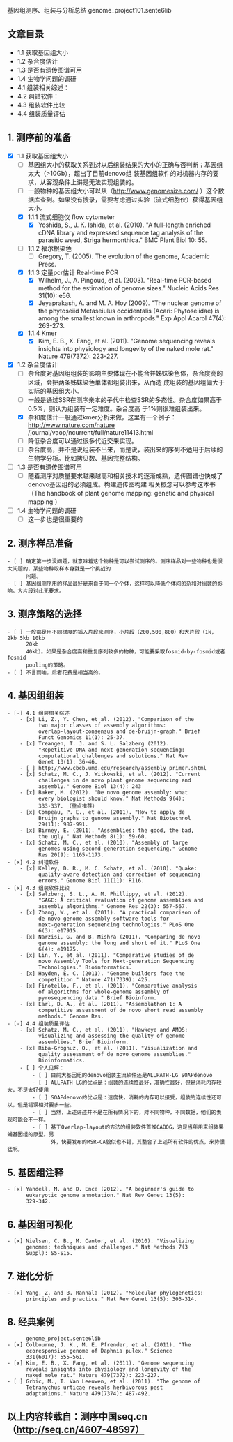 基因组测序、组装与分析总结
          genome_project101.sente6lib
## 文章目录
- 1.1 获取基因组大小
- 1.2 杂合度估计
- 1.3 是否有遗传图谱可用
- 1.4 生物学问题的调研
- 4.1 组装相关综述：
- 4.2 纠错软件：
- 4.3 组装软件比较
- 4.4 组装质量评估

## 1. 测序前的准备
- [x] 1.1 获取基因组大小
    - [ ] 基因组大小的获取关系到对以后组装结果的大小的正确与否判断；基因组太大（>10Gb），超出了目前denovo组
          装基因组软件的对机器内存的要求，从客观条件上讲是无法实现组装的。
    - [ ] 一般物种的基因组大小可以从（http://www.genomesize.com/
          ）这个数据库查到。如果没有搜录，需要考虑通过实验（流式细胞仪）获得基因组大小。
    - [x] 1.1.1 流式细胞仪
              flow cytometer
        - [x] Yoshida, S., J. K. Ishida, et al. (2010). "A
              full-length enriched cDNA library and expressed
              sequence tag analysis of the parasitic weed,
              Striga hermonthica." BMC Plant Biol 10: 55.
    - [ ] 1.1.2 福尔根染色
        - [ ] Gregory, T. (2005). The evolution of the genome,
              Academic Press.
    - [x] 1.1.3 定量pcr估计
              Real-time PCR
        - [x] Wilhelm, J., A. Pingoud, et al. (2003).
              "Real-time PCR-based method for the estimation of
              genome sizes." Nucleic Acids Res 31(10): e56.
        - [x] Jeyaprakash, A. and M. A. Hoy (2009). "The
              nuclear genome of the phytoseiid Metaseiulus
              occidentalis (Acari: Phytoseiidae) is among the
              smallest known in arthropods." Exp Appl Acarol
              47(4): 263-273.
    - [x] 1.1.4 Kmer
        - [x] Kim, E. B., X. Fang, et al. (2011). "Genome
              sequencing reveals insights into physiology and
              longevity of the naked mole rat." Nature
              479(7372): 223-227.
- [x] 1.2 杂合度估计
    - [ ] 杂合度对基因组组装的影响主要体现在不能合并姊妹染色体，杂合度高的区域，会把两条姊妹染色单体都组装出来，从而造
          成组装的基因组偏大于实际的基因组大小。
    - [ ] 一般是通过SSR在测序亲本的子代中检查SSR的多态性。杂合度如果高于0.5%，则认为组装有一定难度。杂合度高
          于1%则很难组装出来。
    - [x] 杂和度估计一般通过kmer分析来做，这里有一个例子：http://www.nature.com/nature
          /journal/vaop/ncurrent/full/nature11413.html
    - [ ] 降低杂合度可以通过很多代近交来实现。
    - [ ] 杂合度高，并不是说组装不出来，而是说，装出来的序列不适用于后续的生物学分析。比如拷贝数、基因完整结构。
- [ ] 1.3 是否有遗传图谱可用
    - [ ] 随着测序对质量要求越来越高和相关技术的逐渐成熟，遗传图谱也快成了denovo基因组的必须组成。构建遗传图构建
          相关概念可以参考这本书（The handbook of plant genome mapping:
          genetic and physical mapping ）
- [ ] 1.4 生物学问题的调研
    - [ ] 这一步也是很重要的

## 2. 测序样品准备
    - [ ] 确定第一步没问题，就意味着这个物种是可以尝试测序的。测序样品对一些物种也是很大问题的，某些物种取样本身就是一个挑战的
          问题。
    - [ ] 基因组测序用的样品最好是来自于同一个个体，这样可以降低个体间的杂和对组装的影响。大片段对此无要求。

## 3. 测序策略的选择
    - [ ] 一般都是用不同梯度的插入片段来测序，小片段（200,500,800）和大片段（1k, 2kb 5kb 10kb
          20kb
          40kb）。如果是杂合度高和重复序列较多的物种，可能要采取fosmid-by-fosmid或者fosmid
          pooling的策略。
    - [ ] 不言而喻，后者花费是相当高的。

## 4. 基因组组装
    - [-] 4.1 组装相关综述
        - [x] Li, Z., Y. Chen, et al. (2012). "Comparison of the
              two major classes of assembly algorithms:
              overlap-layout-consensus and de-bruijn-graph." Brief
              Funct Genomics 11(1): 25-37.
        - [x] Treangen, T. J. and S. L. Salzberg (2012).
              "Repetitive DNA and next-generation sequencing:
              computational challenges and solutions." Nat Rev
              Genet 13(1): 36-46.
        - [ ] http://www.cbcb.umd.edu/research/assembly_primer.shtml
        - [x] Schatz, M. C., J. Witkowski, et al. (2012). "Current
              challenges in de novo plant genome sequencing and
              assembly." Genome Biol 13(4): 243
        - [x] Baker, M. (2012). "De novo genome assembly: what
              every biologist should know." Nat Methods 9(4):
              333-337. （重点推荐）
        - [x] Compeau, P. E., et al. (2011). "How to apply de
              Bruijn graphs to genome assembly." Nat Biotechnol
              29(11): 987-991.
        - [x] Birney, E. (2011). "Assemblies: the good, the bad,
              the ugly." Nat Methods 8(1): 59-60.
        - [x] Schatz, M. C., et al. (2010). "Assembly of large
              genomes using second-generation sequencing." Genome
              Res 20(9): 1165-1173.
    - [x] 4.2 纠错软件
        - [x] Kelley, D. R., M. C. Schatz, et al. (2010). "Quake:
              quality-aware detection and correction of sequencing
              errors." Genome Biol 11(11): R116.
    - [x] 4.3 组装软件比较
        - [x] Salzberg, S. L., A. M. Phillippy, et al. (2012).
              "GAGE: A critical evaluation of genome assemblies and
              assembly algorithms." Genome Res 22(3): 557-567.
        - [x] Zhang, W., et al. (2011). "A practical comparison of
              de novo genome assembly software tools for
              next-generation sequencing technologies." PLoS One
              6(3): e17915.
        - [x] Narzisi, G. and B. Mishra (2011). "Comparing de novo
              genome assembly: the long and short of it." PLoS One
              6(4): e19175.
        - [x] Lin, Y., et al. (2011). "Comparative Studies of de
              novo Assembly Tools for Next-generation Sequencing
              Technologies." Bioinformatics.
        - [x] Hayden, E. C. (2011). "Genome builders face the
              competition." Nature 471(7339): 425.
        - [x] Finotello, F., et al. (2011). "Comparative analysis
              of algorithms for whole-genome assembly of
              pyrosequencing data." Brief Bioinform.
        - [x] Earl, D. A., et al. (2011). "Assemblathon 1: A
              competitive assessment of de novo short read assembly
              methods." Genome Res.
    - [-] 4.4 组装质量评估
        - [x] Schatz, M. C., et al. (2011). "Hawkeye and AMOS:
              visualizing and assessing the quality of genome
              assemblies." Brief Bioinform.
        - [x] Riba-Grognuz, O., et al. (2011). "Visualization and
              quality assessment of de novo genome assemblies."
              Bioinformatics.
        - [ ] 个人见解：
            - [ ] 目前大基因组的denovo组装主流软件还是ALLPATH-LG SOAPdenovo
            - [ ] ALLPATH-LG的优点是：组装的连续性最好，准确性最好，但是消耗内存较大，不是太好使用
            - [ ] SOAPdenovo的优点是：速度快，消耗的内存可以接受，组装的连续性还可以，但是错误相对要多一些。
            - [ ] 当然，上述评述并不是在所有情况下的，对不同物种，不同数据，他们的表现可能会不一样。
            - [ ] 基于Overlap-layout的方法的组装软件首推CABOG，这是当年用来组装果蝇基因组的原型。另
                  外，快要发布的MSR-CA貌似也不错，其整合了上述所有软件的优点，来势很猛啊。

## 5. 基因组注释
    - [x] Yandell, M. and D. Ence (2012). "A beginner's guide to
          eukaryotic genome annotation." Nat Rev Genet 13(5):
          329-342.

## 6. 基因组可视化
    - [x] Nielsen, C. B., M. Cantor, et al. (2010). "Visualizing
          genomes: techniques and challenges." Nat Methods 7(3
          Suppl): S5-S15.

## 7. 进化分析
    - [x] Yang, Z. and B. Rannala (2012). "Molecular phylogenetics:
          principles and practice." Nat Rev Genet 13(5): 303-314.

## 8. 经典案例
          genome_project.sente6lib
    - [x] Colbourne, J. K., M. E. Pfrender, et al. (2011). "The
          ecoresponsive genome of Daphnia pulex." Science
          331(6017): 555-561.
    - [x] Kim, E. B., X. Fang, et al. (2011). "Genome sequencing
          reveals insights into physiology and longevity of the
          naked mole rat." Nature 479(7372): 223-227.
    - [ ] Grbic, M., T. Van Leeuwen, et al. (2011). "The genome of
          Tetranychus urticae reveals herbivorous pest
          adaptations." Nature 479(7374): 487-492.
## 以上内容转载自：测序中国seq.cn（http://seq.cn/4607-48597）
